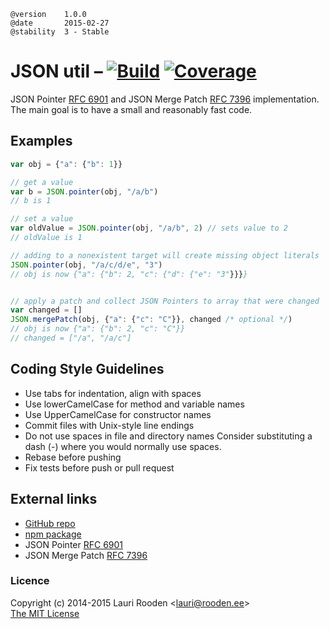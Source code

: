 [1]: https://secure.travis-ci.org/litejs/json-util.png
[2]: https://travis-ci.org/litejs/json-util
[3]: https://coveralls.io/repos/litejs/json-util/badge.png
[4]: https://coveralls.io/r/litejs/json-util
[npm package]: https://npmjs.org/package/json-util
[GitHub repo]: https://github.com/litejs/json-util
[RFC 6901]: http://tools.ietf.org/html/rfc6901
[RFC 7396]: http://tools.ietf.org/html/rfc7396


    @version    1.0.0
    @date       2015-02-27
    @stability  3 - Stable


JSON util &ndash; [![Build][1]][2] [![Coverage][3]][4]
=========

JSON Pointer [RFC 6901][] and JSON Merge Patch [RFC 7396][] implementation.
The main goal is to have a small and reasonably fast code.


Examples
--------

```javascript
var obj = {"a": {"b": 1}}

// get a value
var b = JSON.pointer(obj, "/a/b")
// b is 1

// set a value
var oldValue = JSON.pointer(obj, "/a/b", 2) // sets value to 2
// oldValue is 1

// adding to a nonexistent target will create missing object literals
JSON.pointer(obj, "/a/c/d/e", "3")
// obj is now {"a": {"b": 2, "c": {"d": {"e": "3"}}}}


// apply a patch and collect JSON Pointers to array that were changed
var changed = []
JSON.mergePatch(obj, {"a": {"c": "C"}}, changed /* optional */)
// obj is now {"a": {"b": 2, "c": "C"}}
// changed = ["/a", "/a/c"]
```


Coding Style Guidelines
-----------------------

-   Use tabs for indentation, align with spaces
-   Use lowerCamelCase for method and variable names
-   Use UpperCamelCase for constructor names
-   Commit files with Unix-style line endings
-   Do not use spaces in file and directory names
    Consider substituting a dash (-) where you would normally use spaces.
-   Rebase before pushing
-   Fix tests before push or pull request


External links
--------------

-   [GitHub repo][]
-   [npm package][]
-   JSON Pointer [RFC 6901][]
-   JSON Merge Patch [RFC 7396][]


### Licence

Copyright (c) 2014-2015 Lauri Rooden &lt;lauri@rooden.ee&gt;  
[The MIT License](http://lauri.rooden.ee/mit-license.txt)



